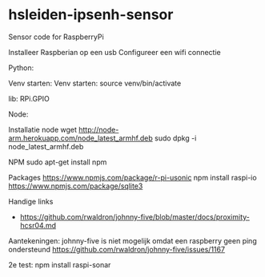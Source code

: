 # hsleiden-ipsenh-sensor
Sensor code for RaspberryPi

Installeer Raspberian op een usb
Configureer een wifi connectie

Python:

Venv starten:
Venv starten: source venv/bin/activate

lib:
RPi.GPIO



Node:

Installatie node
wget http://node-arm.herokuapp.com/node_latest_armhf.deb
sudo dpkg -i node_latest_armhf.deb

NPM
sudo apt-get install npm

Packages
https://www.npmjs.com/package/r-pi-usonic
npm install raspi-io
https://www.npmjs.com/package/sqlite3

Handige links
- https://github.com/rwaldron/johnny-five/blob/master/docs/proximity-hcsr04.md


Aantekeningen:
johnny-five is niet mogelijk omdat een raspberry geen ping ondersteund https://github.com/rwaldron/johnny-five/issues/1167

2e test:
npm install raspi-sonar
